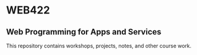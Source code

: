 # WEB422
## Web Programming for Apps and Services
This repository contains workshops, projects, notes, and other course work.
